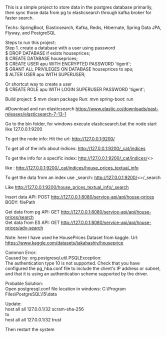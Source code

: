 This is a simple project to store data in the postgres database primarily,  
then sync those data from pg to elasticsearch through kafka broker for faster search. 


Techs: SpringBoot, Elasticsearch, Kafka, Redis, Hibernate, Spring Data JPA, Flyway, and PostgreSQL 

Steps to run this project: \
Step 1. create a database with a user using password \
$ DROP DATABASE if exists houseprices; \
$ CREATE DATABASE houseprices; \
$ CREATE USER apu WITH ENCRYPTED PASSWORD 'tigerit'; \
$ GRANT ALL PRIVILEGES ON DATABASE houseprices to apu; \
$ ALTER USER apu WITH SUPERUSER; 

Or shortcut way to create a user \
$ CREATE ROLE apu WITH LOGIN SUPERUSER PASSWORD 'tigerit';

Build project: $ mvn clean package
Run: mvn spring-boot: run 

#Download and run elasticsearch
https://www.elastic.co/downloads/past-releases/elasticsearch-7-13-1

Go to the bin folder, for windows execute elasticsearch.bat
the node start like 127.0.0.1:9200

To get the node info:
Hit the url: http://127.0.0.1:9200/

To get all of the info about indices:
http://127.0.0.1:9200/_cat/indices

To get the info for a specific index:
http://127.0.0.1:9200/_cat/indices/<<index name>>

like : http://127.0.0.1:9200/_cat/indices/house_prices_textual_info

To get the data from an index use _search:
http://127.0.0.1:9200/<<index name>>/_search

Like http://127.0.0.1:9200/house_prices_textual_info/_search


Insert data API:
POST http://127.0.0.1:8080/service-api/api/house-prices \
BODY: filePath

Get data from pg API: GET http://127.0.0.1:8080/service-api/api/house-prices/search \
Get data from ES API: GET http://127.0.0.1:8080/service-api/api/house-prices/adv-search


Note: here I have used he HousePrices Dataset from kaggle.
Url: https://www.kaggle.com/datasets/takahashiy/houseprice


Common Error: \
Caused by: org.postgresql.util.PSQLException:  
The authentication type 10 is not supported. Check that you have configured the pg_hba.conf file to include the client's IP address or subnet, and that it is using an authentication scheme supported by the driver.

Probable Solution: \
Open postgresql.conf file location in windows: C:\Program Files\PostgreSQL\15\data

Update: \
host    all             all             127.0.0.1/32            scram-sha-256 \
to \
host    all             all             127.0.0.1/32            trust

Then restart the system
